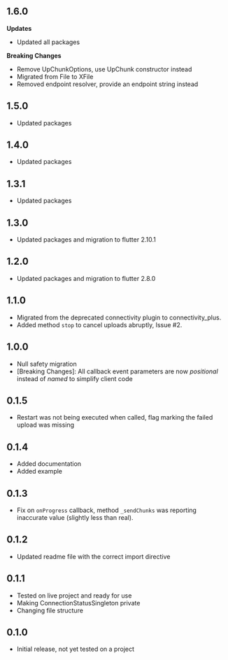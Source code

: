 ## 1.6.0

**Updates**

* Updated all packages


**Breaking Changes**

* Remove UpChunkOptions, use UpChunk constructor instead
* Migrated from File to XFile
* Removed endpoint resolver, provide an endpoint string instead

## 1.5.0

* Updated packages

## 1.4.0

* Updated packages

## 1.3.1

* Updated packages

## 1.3.0

* Updated packages and migration to flutter 2.10.1

## 1.2.0

* Updated packages and migration to flutter 2.8.0

## 1.1.0

* Migrated from the deprecated connectivity plugin to connectivity_plus.
* Added method `stop` to cancel uploads abruptly, Issue #2.

## 1.0.0

* Null safety migration
* [Breaking Changes]: All callback event parameters are now _positional_ instead of _named_ to simplify client code

## 0.1.5

* Restart was not being executed when called, flag marking the failed upload was missing

## 0.1.4

* Added documentation
* Added example

## 0.1.3

* Fix on `onProgress` callback, method `_sendChunks` was reporting inaccurate value (slightly less than real).

## 0.1.2

* Updated readme file with the correct import directive

## 0.1.1

* Tested on live project and ready for use
* Making ConnectionStatusSingleton private
* Changing file structure

## 0.1.0

* Initial release, not yet tested on a project
